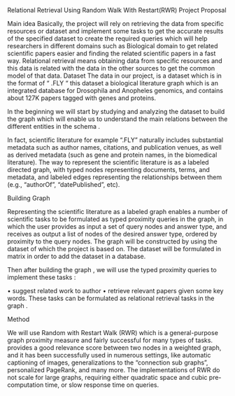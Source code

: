 
Relational Retrieval Using Random Walk With Restart(RWR)
Project Proposal

Main idea
Basically, the project will rely on retrieving the data from specific resources or dataset and implement some tasks to get the accurate results of the specified dataset to create the required queries which will help researchers in different domains such as Biological domain to get related scientific papers easier and finding the related scientific papers in a fast way. 
Relational retrieval means obtaining data from specific resources and this data is related with the data in the other sources to get the common model of that data.
Dataset
The data in our project, is a dataset which is in the format of “ .FLY  “ this dataset a biological literature graph which is an integrated database for Drosophila and Anopheles genomics, and contains about 127K papers tagged with genes and proteins.

In the beginning we will start by studying and analyzing the dataset to build the graph which will enable us to understand the main relations between the different entities in the schema .

In fact, scientific literature for example “.FLY”  naturally includes substantial metadata such as author names, citations, and publication venues, as well as derived metadata (such as gene and protein names, in the biomedical literature). The way to represent the scientific literature is as a labeled directed graph, with typed nodes representing documents, terms, and metadata, and labeled edges representing the relationships between them (e.g., “authorOf”, “datePublished”, etc).





Building Graph

Representing the scientific literature as a labeled graph enables a number of scientific tasks to be formulated as typed proximity queries in the graph, in which the user provides as input a set of query nodes and answer type, and receives as output a list of nodes of the desired answer type, ordered by proximity to the query nodes.
The graph will be constructed by using the dataset of which the project is based on. The dataset will be formulated in matrix in order to add the dataset in a database.

Then after building the graph , we will use the typed proximity queries to implement these tasks : 

•	suggest related work to author 
•	retrieve relevant papers given some key words. 
These tasks can be formulated as relational retrieval tasks in the graph .


Method 

We will use  Random with Restart Walk (RWR) which is a general-purpose graph proximity measure and fairly successful for many types of tasks. provides a good relevance  score  between  two  nodes  in  a  weighted  graph, and  it  has  been  successfully  used  in  numerous  settings, like  automatic  captioning  of  images,  generalizations  to the “connection sub graphs”, personalized PageRank, and many more. The implementations of  RWR  do  not  scale  for  large  graphs,  requiring  either quadratic space and cubic pre-computation time,  or slow response time on queries.
